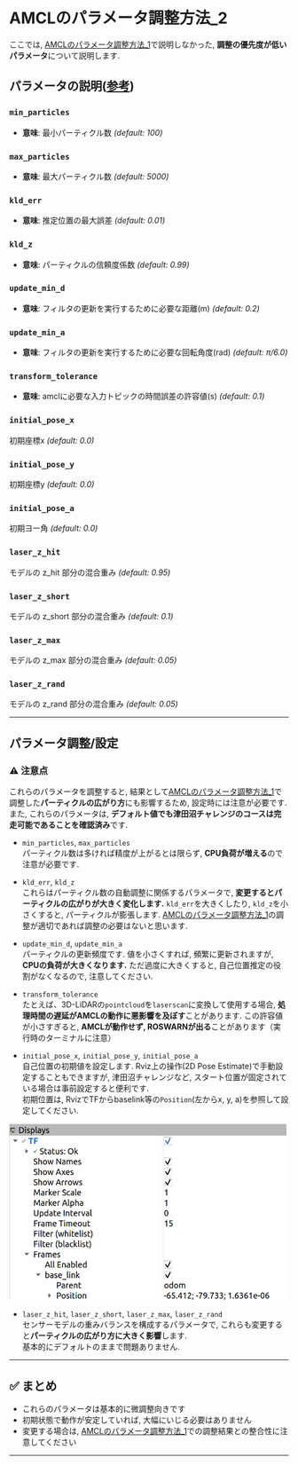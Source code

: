 # AMCLのパラメータ調整方法_2
ここでは, [AMCLのパラメータ調整方法_1](./amcl_1.md)で説明しなかった, **調整の優先度が低いパラメータ**について説明します. 

## パラメータの説明([参考](http://wiki.ros.org/amcl#Parameters))
### `min_particles`
- **意味**: 最小パーティクル数 *(default: 100)*
### `max_particles`
- **意味**: 最大パーティクル数 *(default: 5000)*
### `kld_err`
- **意味**: 推定位置の最大誤差 *(default: 0.01)*
### `kld_z`
- **意味**: パーティクルの信頼度係数 *(default: 0.99)*
### `update_min_d`
- **意味**: フィルタの更新を実行するために必要な距離(m) *(default: 0.2)*
### `update_min_a`
- **意味**: フィルタの更新を実行するために必要な回転角度(rad) *(default: π/6.0)*
### `transform_tolerance`
- **意味**: amclに必要な入力トピックの時間誤差の許容値(s) *(default: 0.1)*
### `initial_pose_x`
初期座標x *(default: 0.0)*
### `initial_pose_y`
初期座標y *(default: 0.0)*
### `initial_pose_a`
初期ヨー角 *(default: 0.0)*
### `laser_z_hit`
モデルの z_hit 部分の混合重み *(default: 0.95)*
### `laser_z_short`
モデルの z_short 部分の混合重み *(default: 0.1)*
### `laser_z_max`
モデルの z_max 部分の混合重み *(default: 0.05)*
### `laser_z_rand` 
モデルの z_rand 部分の混合重み *(default: 0.05)*

---

## パラメータ調整/設定  
### ⚠ 注意点
これらのパラメータを調整すると, 結果として[AMCLのパラメータ調整方法_1](./amcl_1.md)で調整した**パーティクルの広がり方**にも影響するため, 設定時には注意が必要です. また, これらのパラメータは, **デフォルト値でも津田沼チャレンジのコースは完走可能であることを確認済み**です.

- `min_particles`, `max_particles`  
パーティクル数は多ければ精度が上がるとは限らず, **CPU負荷が増える**ので注意が必要です. 

- `kld_err`, `kld_z`  
これらはパーティクル数の自動調整に関係するパラメータで, **変更するとパーティクルの広がりが大きく変化します.** `kld_err`を大きくしたり, `kld_z`を小さくすると, パーティクルが膨張します. [AMCLのパラメータ調整方法_1](./amcl_1.md)の調整が適切であれば調整の必要はないと思います.  

- `update_min_d`, `update_min_a`  
パーティクルの更新頻度です. 値を小さくすれば, 頻繁に更新されますが, **CPUの負荷が大きくなります.** ただ過度に大きくすると, 自己位置推定の役割がなくなるので, 注意してください.   

- `transform_tolerance`  
たとえば、3D-LiDARの`pointcloud`を`laserscan`に変換して使用する場合, **処理時間の遅延がAMCLの動作に悪影響を及ぼす**ことがあります. この許容値が小さすぎると, **AMCLが動作せず, ROSWARNが出る**ことがあります（実行時のターミナルに注意）

- `initial_pose_x`, `initial_pose_y`, `initial_pose_a`  
自己位置の初期値を設定します. Rviz上の操作(2D Pose Estimate)で手動設定することもできますが, 津田沼チャレンジなど, スタート位置が固定されている場合は事前設定すると便利です.  
初期位置は, RvizでTFからbaselink等の`Position`(左からx, y, a)を参照して設定してください.  
<img src="images/position.png" width="500">   

- `laser_z_hit`, `laser_z_short`, `laser_z_max`, `laser_z_rand`  
センサーモデルの重みバランスを構成するパラメータで, これらも変更すると**パーティクルの広がり方に大きく影響**します.  
基本的にデフォルトのままで問題ありません.  

---

## ✅ まとめ
- これらのパラメータは基本的に微調整向きです
- 初期状態で動作が安定していれば, 大幅にいじる必要はありません
- 変更する場合は, [AMCLのパラメータ調整方法_1](./amcl_1.md)での調整結果との整合性に注意してください

---